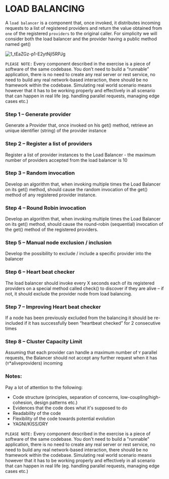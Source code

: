 # LOAD BALANCING
A ``load balancer`` is a component that, once invoked, it distributes incoming requests to a list of registered providers and return the value obtained from ``one`` of the registered ``providers`` to the original caller. For simplicity we will consider both the load balancer and the provider having a public method named get()

![1_tEaZGz-p1-E2ytNjl5RPJg](https://user-images.githubusercontent.com/7686353/176250618-6f7f32e2-7d63-4803-bf73-e8069b3aad83.jpeg)


``PLEASE NOTE:`` Every component described in the exercise is a piece of software of the same codebase. You don’t need to build a “runnable” application, there is no need to create any real server or rest service, no need to build any real network-based interaction, there should be no framework within the codebase. Simulating real world scenario means however that it has to be working properly and effectively in all scenario that can happen in real life (eg. handling parallel requests, managing edge cases etc.)

### Step 1 – Generate provider
Generate a Provider that, once invoked on his get() method, retrieve an unique identifier (string) of the provider instance

### Step 2 – Register a list of providers 
Register a list of provider instances to the Load Balancer - the maximum number of providers accepted from the load balancer is 10

### Step 3 – Random invocation 
Develop an algorithm that, when invoking multiple times the Load Balancer on its get() method, should cause the random invocation of the get() method of any registered provider instance.

### Step 4 – Round Robin invocation 
Develop an algorithm that, when invoking multiple times the Load Balancer on its get() method, should cause the round-robin (sequential) invocation of the get() method of the registered providers.

### Step 5 – Manual node exclusion / inclusion 
Develop the possibility to exclude / include a specific provider into the balancer

### Step 6 – Heart beat checker 
The load balancer should invoke every X seconds each of its registered providers on a special method called check() to discover if they are alive – if not, it should exclude the provider node from load balancing. 

### Step 7 – Improving Heart beat checker
If a node has been previously excluded from the balancing it should be re-included if it has successfully been “heartbeat checked” for 2 consecutive times 

### Step 8 – Cluster Capacity Limit 
Assuming that each provider can handle a maximum number of ``Y`` parallel requests, the Balancer should not accept any further request when it has (``Y``*aliveproviders) incoming


### Notes:

Pay a lot of attention to the following:

- Code structure (principles, separation of concerns, low-coupling/high-cohesion, design patterns etc.)
- Evidences that the code does what it's supposed to do
- Readability of the code
- Flexibility of the code towards potential evolution
- YAGNI/KISS/DRY

``PLEASE NOTE:`` Every component described in the exercise is a piece of software of the same codebase. You don't need to build a "runnable" application, there is no need to create any real server or rest service, no need to build any real network-based interaction, there should be no framework within the codebase. Simulating real world scenario means however that it has to be working properly and effectively in all scenario that can happen in real life (eg. handling parallel requests, managing edge cases etc.)
